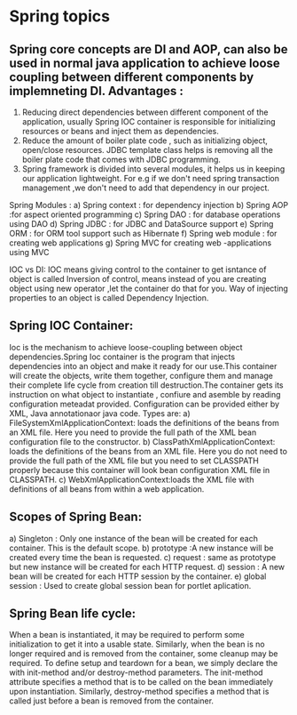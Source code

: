 # Spring topics
Spring core concepts are DI and AOP, can also be used in normal java application to achieve loose coupling between different components by implemneting DI.
Advantages :
------------
1. Reducing direct dependencies between different component of the application, usually Spring IOC container is responsible for initializing resources or beans and inject them as dependencies.
2. Reduce the amount of boiler plate code , such as initializing object, open/close resources. JDBC template class helps is removing all the boiler plate code that comes with JDBC programming.
3. Spring framework is divided into several modules, it helps us in keeping our application lightweight. For e.g if we don't need spring transaction management ,we don't need to add that dependency in our project.

Spring Modules :
a) Spring context : for dependency injection
b) Spring AOP :for aspect oriented programming
c) Spring DAO : for database operations using DAO
d) Spring JDBC : for JDBC and DataSource support
e) Spring ORM : for ORM tool support such as Hibernate
f) Spring web module : for creating web applications
g) Spring MVC for creating web -applications using MVC


IOC vs DI:
IOC means giving control to the container to get isntance of object is called Inversion of control, means instead of you are creating object using new operator ,let the container do that for you.
Way of injecting properties to an object is called Dependency Injection.

Spring IOC Container:
--------------------
Ioc is the mechanism to achieve loose-coupling between object dependencies.Spring Ioc container is the program that injects dependencies into an object and make it ready for our use.This container will create the objects, write them together, configure them and manage their complete life cycle from creation till destruction.The container gets its instruction on what object to instantiate , confiure and asemble by reading configuration meteadat provided. Configuration can be provided either by XML, Java annotationaor java code. Types are:
a) FileSystemXmlApplicationContext: loads the definitions of the beans from an XML file. Here you need to provide the full path of the XML bean configuration file to the constructor.
b) ClassPathXmlApplicationContext: loads the definitions of the beans from an XML file. Here you do not need to provide the full path of the XML file but you need to set CLASSPATH properly because this container will look bean configuration XML file in CLASSPATH.
c) WebXmlApplicationContext:loads the XML file with definitions of all beans from within a web application.


Scopes of Spring Bean:
------------------------
a) Singleton : Only one instance of the bean will be created for each container. This is the default scope.
b) prototype :A new instance will be created every time the bean is requested.
c) request : same as prototype but new instance will be created for each HTTP request.
d) session : A new bean will be created for each HTTP session by the container.
e) global session : Used to create global session bean for portlet aplication.


Spring Bean life cycle:
---------------------------
When a bean is instantiated, it may be required to perform some initialization to get it into a usable state. Similarly, when the bean is no longer required and is removed from the container, some cleanup may be required.
To define setup and teardown for a bean, we simply declare the <bean> with init-method and/or destroy-method parameters. The init-method attribute specifies a method that is to be called on the bean immediately upon instantiation. Similarly, destroy-method specifies a method that is called just before a bean is removed from the container.
<bean id="exampleBean"  class="examples.ExampleBean" init-method="init"/>
<bean id="exampleBean"  class="examples.ExampleBean" destroy-method="destroy"/>

